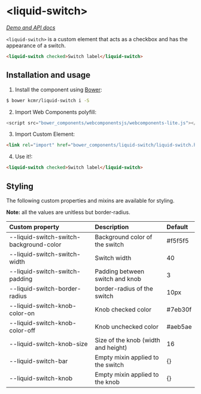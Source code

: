 # &lt;liquid-switch&gt;

_[Demo and API docs]()_

`<liquid-switch>` is a custom element that acts as a checkbox and has the appearance of a switch.

<!---
```html
<custom-element-demo>
  <template>
    <script src="../webcomponentsjs/webcomponents-lite.js"></script>
    <link rel="import" href="liquid-switch.html">
    <style is="custom-style">
    liquid-switch {
      font-family: sans-serif;
      max-width: 300px;
      background-color: rgb(228, 225, 214);
      border-radius: 2px;
      padding: 10px;
    }
    </style>
    <next-code-block></next-code-block>
  </template>
</custom-element-demo>
```
-->
```html
<liquid-switch checked>Switch label</liquid-switch>
```

## Installation and usage

1. Install the component using [Bower](http://bower.io/):   
  ```bash
  $ bower kcmr/liquid-switch i -S
  ```
2. Import Web Components polyfill:   
  ```js
  <script src="bower_components/webcomponentsjs/webcomponents-lite.js"></script>
  ```
3. Import Custom Element:   
  ```html
  <link rel="import" href="bower_components/liquid-switch/liquid-switch.html">
  ```
4. Use it!:   
  ```html
  <liquid-switch checked>Switch label</liquid-switch>
  ```

## Styling

The following custom properties and mixins are available for styling.

__Note:__ all the values are unitless but border-radius.

Custom property | Description | Default
:-- | :-- | :--
--liquid-switch-switch-background-color | Background color of the switch | #f5f5f5
--liquid-switch-switch-width | Switch width | 40
--liquid-switch-switch-padding | Padding between switch and knob | 3
--liquid-switch-border-radius | border-radius of the switch | 10px
--liquid-switch-knob-color-on | Knob checked color | #7eb30f
--liquid-switch-knob-color-off | Knob unchecked color | #aeb5ae
--liquid-switch-knob-size | Size of the knob (width and height) | 16
--liquid-switch-bar | Empty mixin applied to the switch | {}
--liquid-switch-knob | Empty mixin applied to the knob | {}
